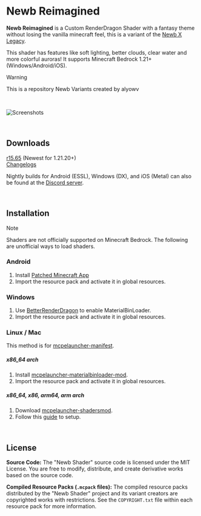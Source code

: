 # Newb Reimagined

**Newb Reimagined** is a Custom RenderDragon Shader with a fantasy theme without losing the vanilla minecraft feel, this is a variant of the [Newb X Legacy](https://github.com/devendrn/newb-x-mcbe). 

This shader has features like soft lighting, better clouds, clear water and more colorful auroras! 
It supports Minecraft Bedrock 1.21+ (Windows/Android/iOS).

> [!WARNING]
> This is a repository Newb Variants created by alyowv

<br>

![Screenshots](docs/screenshots.jpg "Newb X Legacy 15.47, MCBE 1.21.0")

<br>

## Downloads
[r15.65](https://www.mediafire.com/file/v8sreeesk1wic31/Newb-Reimagined-r15.65-Normal-Merged.mcpack/file) (Newest for 1.21.20+)  
[Changelogs](https://sites.google.com/view/newb-reimagined/downloads/release?authuser=0)

Nightly builds for Android (ESSL), Windows (DX), and iOS (Metal) can also be found at the [Discord server](https://discord.gg/newb-community-844591537430069279).

<br>

## Installation

> [!NOTE]
> Shaders are not officially supported on Minecraft Bedrock. The following are unofficial ways to load shaders.

### Android
1. Install [Patched Minecraft App](https://devendrn.github.io/renderdragon-shaders/shaders/installation/android#using-patch-app)
2. Import the resource pack and activate it in global resources.

### Windows
1. Use [BetterRenderDragon](https://github.com/ddf8196/BetterRenderDragon) to enable MaterialBinLoader.
2. Import the resource pack and activate it in global resources.

### Linux / Mac
This method is for [mcpelauncher-manifest](https://mcpelauncher.readthedocs.io/en/latest/getting_started/index.html).
##### x86_64 arch
1. Install [mcpelauncher-materialbinloader-mod](https://github.com/CrackedMatter/mcpelauncher-materialbinloader).
2. Import the resource pack and activate it in global resources.  
##### x86_64, x86, arm64, arm arch
1. Download [mcpelauncher-shadersmod](https://github.com/GameParrot/mcpelauncher-shadersmod/releases/latest).
2. Follow this [guide](https://faizul726.github.io/guides/shadersmodinstallation) to setup.

<br>

## License

**Source Code:** The "Newb Shader" source code is licensed under the MIT License. You are free to modify, distribute, and create derivative works based on the source code.

**Compiled Resource Packs (`.mcpack` files):** The compiled resource packs distributed by the "Newb Shader" project and its variant creators are copyrighted works with restrictions. See the `COPYRIGHT.txt` file within each resource pack for more information.

